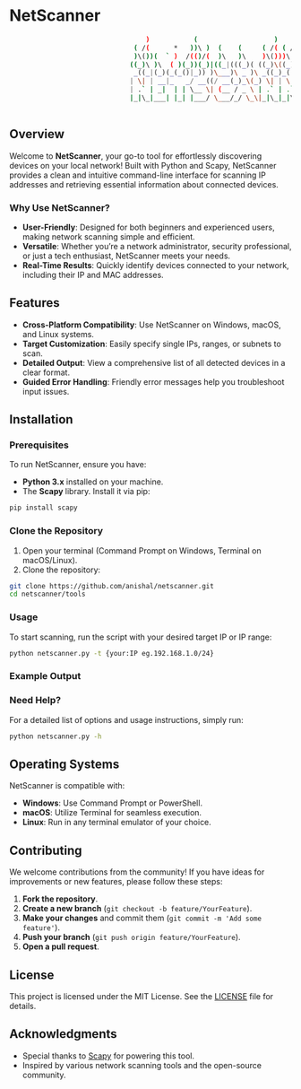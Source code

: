 # NetScanner

```bash
                                  )           (                   )    )     (     
                               ( /(      *   ))\ )  (    (     ( /( ( /(     )\ )  
                               )\())(  ` )  /(()/(  )\   )\    )\()))\())(  (()/(  
                              ((_)\ )\  ( )(_))(_)|((_|(((_)( ((_)\((_)\ )\  /(_)) 
                               _((_|(_)(_(_()|_)) )\___)\ _ )\ _((_)_((_|(_)(_))   
                              | \| | __|_   _/ __((/ __(_)_\(_) \| | \| | __| _ \  
                              | .` | _|  | | \__ \| (__ / _ \ | .` | .` | _||   /  
                              |_|\_|___| |_| |___/ \___/_/ \_\|_|\_|_|\_|___|_|_\
  
````

## Overview

Welcome to **NetScanner**, your go-to tool for effortlessly discovering devices on your local network! Built with Python and Scapy, NetScanner provides a clean and intuitive command-line interface for scanning IP addresses and retrieving essential information about connected devices.

### Why Use NetScanner?

- **User-Friendly**: Designed for both beginners and experienced users, making network scanning simple and efficient.
- **Versatile**: Whether you’re a network administrator, security professional, or just a tech enthusiast, NetScanner meets your needs.
- **Real-Time Results**: Quickly identify devices connected to your network, including their IP and MAC addresses.

## Features

- **Cross-Platform Compatibility**: Use NetScanner on Windows, macOS, and Linux systems.
- **Target Customization**: Easily specify single IPs, ranges, or subnets to scan.
- **Detailed Output**: View a comprehensive list of all detected devices in a clear format.
- **Guided Error Handling**: Friendly error messages help you troubleshoot input issues.

## Installation

### Prerequisites

To run NetScanner, ensure you have:

- **Python 3.x** installed on your machine.
- The **Scapy** library. Install it via pip:

```bash
pip install scapy
```
### Clone the Repository

1. Open your terminal (Command Prompt on Windows, Terminal on macOS/Linux).
2. Clone the repository:

```bash
git clone https://github.com/anishal/netscanner.git
cd netscanner/tools
```
### Usage
To start scanning, run the script with your desired target IP or IP range:
```bash
python netscanner.py -t {your:IP eg.192.168.1.0/24}
```
### Example Output
### Need Help?
For a detailed list of options and usage instructions, simply run:
```bash
python netscanner.py -h
```
## Operating Systems

NetScanner is compatible with:

- **Windows**: Use Command Prompt or PowerShell.
- **macOS**: Utilize Terminal for seamless execution.
- **Linux**: Run in any terminal emulator of your choice.

## Contributing

We welcome contributions from the community! If you have ideas for improvements or new features, please follow these steps:

1. **Fork the repository**.
2. **Create a new branch** (`git checkout -b feature/YourFeature`).
3. **Make your changes** and commit them (`git commit -m 'Add some feature'`).
4. **Push your branch** (`git push origin feature/YourFeature`).
5. **Open a pull request**.

## License

This project is licensed under the MIT License. See the [LICENSE](LICENSE) file for details.

## Acknowledgments

- Special thanks to [Scapy](https://scapy.readthedocs.io/en/latest/) for powering this tool.
- Inspired by various network scanning tools and the open-source community.

